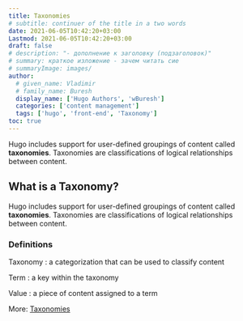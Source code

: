 ```yaml
---
title: Taxonomies
# subtitle: continuer of the title in a two words
date: 2021-06-05T10:42:20+03:00
Lastmod: 2021-06-05T10:42:20+03:00
draft: false
# description: "- дополнение к заголовку (подзаголовок)"
# summary: краткое изложение - зачем читать сие
# summaryImage: images/
author:
  # given_name: Vladimir
  # family_name: Buresh
  display_name: ['Hugo Authors', 'wBuresh']
  categories: ['content management']
  tags: ['hugo', 'front-end', 'Taxonomy']
toc: true
---
```


Hugo includes support for user-defined groupings of content called **taxonomies**. Taxonomies are classifications of logical relationships between content.

## What is a Taxonomy?

Hugo includes support for user-defined groupings of content called **taxonomies**. Taxonomies are classifications of logical relationships between content.

### Definitions

Taxonomy
: a categorization that can be used to classify content

Term
: a key within the taxonomy

Value
: a piece of content assigned to a term

More: [Taxonomies](https://gohugo.io/content-management/taxonomies/)
